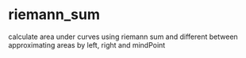 # riemann_sum
calculate area under curves using riemann sum and different between approximating areas by left, right and mindPoint
